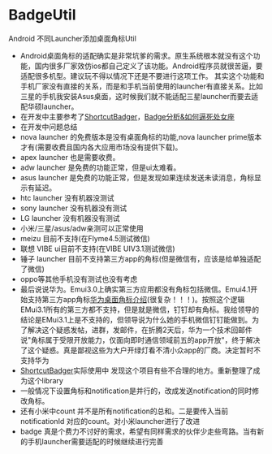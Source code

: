 # BadgeUtil
Android 不同Launcher添加桌面角标Util

* Android桌面角标的适配确实是非常坑爹的需求。原生系统根本就没有这个功能，国内很多厂家效仿ios都自己定义了该功能。Android程序员就很苦逼，要适配很多机型。建议玩不得以情况下还是不要进行这项工作。
其实这个功能和手机厂家没有直接的关系，而是和手机当前使用的launcher有直接关系。比如三星的手机我安装Asus桌面，这时候我们就不能适配三星launcher而要去适配华硕launcher。
* 在开发中主要参考了[ShortcutBadger](https://github.com/leolin310148/ShortcutBadger "ShortcutBadger")，[Badge分析&如何逼死处女座](http://www.jianshu.com/p/0992ff9eeeb6 "Badge分析&如何逼死处女座")
* 在开发中问题总结
 * nova launcher 的免费版本是没有桌面角标的功能,nova launcher prime版本才有(需要收费且国内各大应用市场没有提供下载)。
 * apex launcher 也是需要收费。
 * adw launcher 是免费的功能正常，但是ui太难看。
 * asus launcher 是免费的功能正常，但是发现如果连续发送未读消息，角标显示有延迟。
 * htc launcher 没有机器没测试
 * sony launcher 没有机器没有测试
 * LG launcher 没有机器没有测试
 * 小米/三星/asus/adw亲测可以正常使用
 * meizu 目前不支持(在Flyme4.5测试微信)
 * 联想 VIBE ui目前不支持(在VIBE UIV3.1测试微信)
 * 锤子 launcher 目前不支持第三方app的角标(但是微信有，应该是给单独适配了微信)
 * oppo等其他手机没有测试也没有考虑
 * 最后说说华为。Emui3.0上确实第三方应用都没有角标包括微信。Emui4.1开始支持第三方app角标[华为桌面角标介绍](http://developer.huawei.com/cn/consumer/wiki/index.php?title=%E5%8D%8E%E4%B8%BA%E6%A1%8C%E9%9D%A2%E8%A7%92%E6%A0%87%E4%BB%8B%E7%BB%8D "华为桌面角标介绍")(很复杂！！！)。按照这个逻辑EMui3.1所有的第三方都不支持，但是就是微信，钉钉却有角标。我给领导的结论是EMui3.1上是不支持的，但领导说为什么她的手机微信钉钉能做到。为了解决这个疑惑发帖，进群，发邮件，在折腾2天后，华为一个技术回邮件说"角标属于受限开放能力，仅面向即时通信领域前五的app开放"，终于解决了这个疑惑。真是鄙视这些为大户开绿灯看不清小众app的厂商。决定暂时不支持华为
* [ShortcutBadger](https://github.com/leolin310148/ShortcutBadger)实际使用中 发现这个项目有些不合理的地方。重新整理了成为这个library
 * 一般情况下设置角标和notification是并行的，改成发送notification的同时修改角标。
 * 还有小米中count 并不是所有notification的总和。二是要传入当前notificationId 对应的count。对小米launcher进行了改进
* badge 真是个费力不讨好的需求，希望有同样需求的伙伴少走些弯路。当有新的手机launcher需要适配的时候继续进行完善


